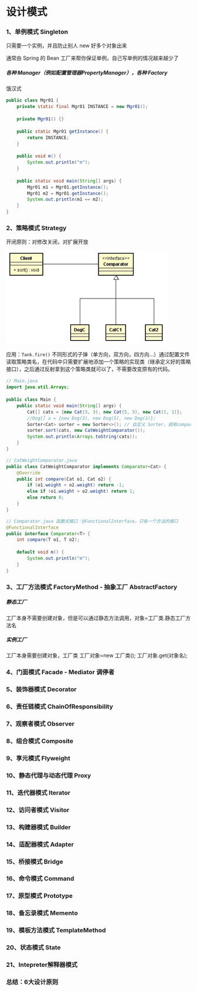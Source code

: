 # 设计模式

### 1、单例模式 Singleton

只需要一个实例，并且防止别人 new 好多个对象出来

通常由 Spring 的 Bean 工厂来帮你保证单例，自己写单例的情况越来越少了

##### 各种 Manager（例如配置管理器PropertyManager），各种 Factory

饿汉式

```java
public class Mgr01 {
    private static final Mgr01 INSTANCE = new Mgr01();

    private Mgr01() {}

    public static Mgr01 getInstance() {
        return INSTANCE;
    }

    public void m() {
        System.out.println("m");
    }

    public static void main(String[] args) {
        Mgr01 m1 = Mgr01.getInstance();
        Mgr01 m2 = Mgr01.getInstance();
        System.out.println(m1 == m2);
    }
}
```





### 2、策略模式 Strategy

开闭原则：对修改关闭，对扩展开放

<img src="../images/image-20200726005459302.png" alt="image-20200726005459302"/>

应用：`Tank.fire()` 不同形式的子弹（单方向，双方向，四方向...）通过配置文件读取策略类名，在代码中只需要扩展地添加一个策略的实现类（继承定义好的策略接口），之后通过反射拿到这个策略类就可以了，不需要改变原有的代码。

```java
// Main.java
import java.util.Arrays;

public class Main {
    public static void main(String[] args) {
        Cat[] cats = {new Cat(3, 3), new Cat(5, 5), new Cat(1, 1)};
        //Dog[] a = {new Dog(3), new Dog(5), new Dog(1)};
        Sorter<Cat> sorter = new Sorter<>(); // 自定义 Sorter，调用comparator.compare方法排序
        sorter.sort(cats, new CatWeightComparator());
        System.out.println(Arrays.toString(cats));
    }
}
```



```java
// CatWeightComparator.java
public class CatWeightComparator implements Comparator<Cat> {
    @Override
    public int compare(Cat o1, Cat o2) {
        if (o1.weight < o2.weight) return -1;
        else if (o1.weight > o2.weight) return 1;
        else return 0;
    }
}
```



```java
// Comparator.java 函数式接口：@FunctionalInterface，只有一个方法的接口
@FunctionalInterface
public interface Comparator<T> {
    int compare(T o1, T o2);

    default void m() {
        System.out.println("m");
    }
}
```





### 3、工厂方法模式 FactoryMethod - 抽象工厂 AbstractFactory

##### 静态工厂

工厂本身不需要创建对象，但是可以通过静态方法调用，对象=工厂类.静态工厂方法名

##### 实例工厂

工厂本身需要创建对象，工厂类 工厂对象=new 工厂类(); 工厂对象.get(对象名);



### 4、门面模式 Facade - Mediator 调停者



### 5、装饰器模式 Decorator



### 6、责任链模式 ChainOfResponsibility



### 7、观察者模式 Observer



### 8、组合模式 Composite



### 9、享元模式 Flyweight



### 10、静态代理与动态代理 Proxy



### 11、迭代器模式 Iterator



### 12、访问者模式 Visitor



### 13、构建器模式 Builder



### 14、适配器模式 Adapter



### 15、桥接模式 Bridge



### 16、命令模式 Command



### 17、原型模式 Prototype



### 18、备忘录模式 Memento



### 19、模板方法模式 TemplateMethod



### 20、状态模式 State



### 21、Intepreter解释器模式



### 总结：6大设计原则
